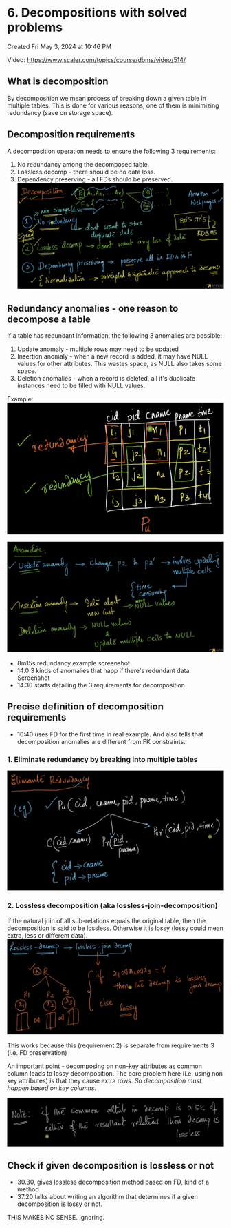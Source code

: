 # 6. Decompositions with solved problems
Created Fri May 3, 2024 at 10:46 PM

Video: https://www.scaler.com/topics/course/dbms/video/514/
## What is decomposition
By decomposition we mean process of breaking down a given table in multiple tables.
This is done for various reasons, one of them is minimizing redundancy (save on storage space).

## Decomposition requirements
A decomposition operation needs to ensure the following 3 requirements:
1. No redundancy among the decomposed table.
2. Lossless decomp - there should be no data loss.
3. Dependency preserving - all FDs should be preserved.
![](../../../../assets/6-Decompositions-with-solved-problems-image-1-781b29bb.png)


## Redundancy anomalies - one reason to decompose a table
If a table has redundant information, the following 3 anomalies are possible:
1. Update anomaly - multiple rows may need to be updated
2. Insertion anomaly - when a new record is added, it may have NULL values for other attributes. This wastes space, as NULL also takes some space.
3. Deletion anomalies - when a record is deleted, all it's duplicate instances need to be filled with NULL values.

Example:
![](../../../../assets/6-Decompositions-with-solved-problems-image-2-781b29bb.png)

![](../../../../assets/6-Decompositions-with-solved-problems-image-3-781b29bb.png)
- 8m15s redundancy example screenshot
- 14.0 3 kinds of anomalies that happ if there's redundant data. Screenshot
- 14.30 starts detailing the 3 requirements for decomposition

## Precise definition of decomposition requirements
- 16:40 uses FD for the first time in real example. And also tells that decomposition anomalies are different from FK constraints.
### 1. Eliminate redundancy by breaking into multiple tables
  ![](../../../../assets/6-Decompositions-with-solved-problems-image-4-781b29bb.png)

### 2. Lossless decomposition (aka lossless-join-decomposition)
If the natural join of all sub-relations equals the original table, then the decomposition is said to be lossless. Otherwise it is lossy (lossy could mean extra, less or different data).
![](../../../../assets/6-Decompositions-with-solved-problems-image-5-781b29bb.png)

This works because this (requirement 2) is separate from requirements 3 (i.e. FD preservation)

An important point - decomposing on non-key attributes as common column leads to lossy decomposition. The core problem here (i.e. using non key attributes) is that they cause extra rows.
*So decomposition must happen based on key columns*.

![](../../../../assets/6-Decompositions-with-solved-problems-image-6-781b29bb.png)
## Check if given decomposition is lossless or not


- 30.30, gives lossless decomposition method based on FD, kind of a method
- 37.20 talks about writing an algorithm that determines if a given decomposition is lossy or not.


THIS MAKES NO SENSE. Ignoring.